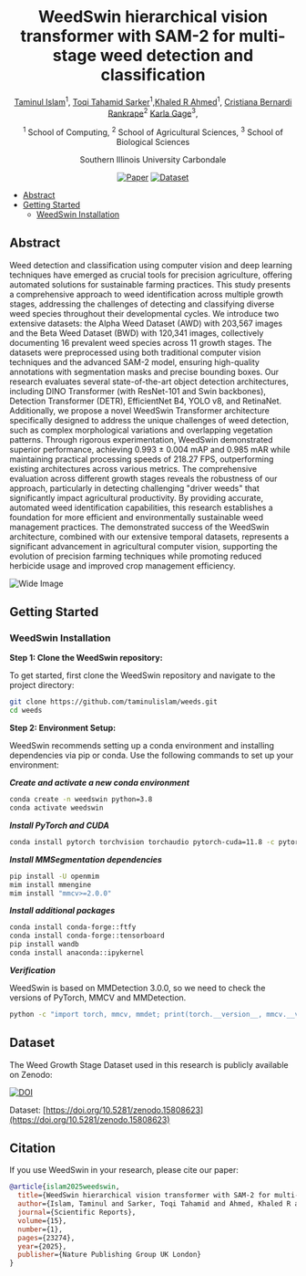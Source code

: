 <div align="center">
<h1>WeedSwin hierarchical vision transformer with SAM-2 for multi-stage weed detection and classification</h1>

[Taminul Islam](https://scholar.google.com/citations?user=Kgo_S9sAAAAJ&hl=en&oi=ao)<sup>1</sup>, [Toqi Tahamid Sarker](https://scholar.google.com/citations?hl=en&pli=1&user=i1SmuwYAAAAJ)<sup>1</sup>,[Khaled R Ahmed](https://scholar.google.com/citations?user=FYKqgh4AAAAJ&hl=en)<sup>1</sup>, [Cristiana Bernardi Rankrape]()<sup>2</sup> [Karla Gage](https://scholar.google.com/citations?user=6IqTa8AAAAAJ&hl=en)<sup>3</sup>,

<sup>1</sup> School of Computing, <sup>2</sup> School of Agricultural Sciences, <sup>3</sup> School of Biological Sciences

Southern Illinois University Carbondale

<!-- Paper: ([arXiv 2404.10841](https://arxiv.org/abs/2404.10841)) -->

</div>

<div align="center">

[![Paper](https://img.shields.io/badge/Paper-Scientific%20Reports-red?style=for-the-badge&logo=springer&logoColor=white)](https://doi.org/10.1038/s41598-025-05092-z)
[![Dataset](https://img.shields.io/badge/Dataset-Zenodo-blue?style=for-the-badge&logo=zenodo&logoColor=white)](https://doi.org/10.5281/zenodo.15808623)

</div>

- [Abstract](#abstract)
- [Getting Started](#getting-started)
  - [WeedSwin Installation](#weedswin-installation)
<!-- - [Star History](#star-history) -->
<!-- - [Citation](#citation) -->
<!-- - [Acknowledgment](#acknowledgment) -->

## Abstract
Weed detection and classification using computer vision and deep learning techniques have emerged as crucial tools for precision agriculture, offering automated solutions for sustainable farming practices. This study presents a comprehensive approach to weed identification across multiple growth stages, addressing the challenges of detecting and classifying diverse weed species throughout their developmental cycles. We introduce two extensive datasets: the Alpha Weed Dataset (AWD) with 203,567 images and the Beta Weed Dataset (BWD) with 120,341 images, collectively documenting 16 prevalent weed species across 11 growth stages. The datasets were preprocessed using both traditional computer vision techniques and the advanced SAM-2 model, ensuring high-quality annotations with segmentation masks and precise bounding boxes. Our research evaluates several state-of-the-art object detection architectures, including DINO Transformer (with ResNet-101 and Swin backbones), Detection Transformer (DETR), EfficientNet B4, YOLO v8, and RetinaNet. Additionally, we propose a novel WeedSwin Transformer architecture specifically designed to address the unique challenges of weed detection, such as complex morphological variations and overlapping vegetation patterns. Through rigorous experimentation, WeedSwin demonstrated superior performance, achieving 0.993 ± 0.004 mAP and 0.985 mAR while maintaining practical processing speeds of 218.27 FPS, outperforming existing architectures across various metrics. The comprehensive evaluation across different growth stages reveals the robustness of our approach, particularly in detecting challenging "driver weeds" that significantly impact agricultural productivity. By providing accurate, automated weed identification capabilities, this research establishes a foundation for more efficient and environmentally sustainable weed management practices. The demonstrated success of the WeedSwin architecture, combined with our extensive temporal datasets, represents a significant advancement in agricultural computer vision, supporting the evolution of precision farming techniques while promoting reduced herbicide usage and improved crop management efficiency.

<p align="center">
  <div style="position: relative; display: inline-block;">
    <img src="./resources/WeedSwin.png" alt="Wide Image" style="display: block;">
    <!-- <img src="./resources/param_count_table.PNG" alt="Narrow Image" width="250" style="position: absolute; top: 50%; left: 50%; transform: translate(-50%, -50%);"> -->
  </div>
</p>


## Getting Started

### WeedSwin Installation

**Step 1: Clone the WeedSwin repository:**

To get started, first clone the WeedSwin repository and navigate to the project directory:

```bash
git clone https://github.com/taminulislam/weeds.git
cd weeds
```

**Step 2: Environment Setup:**

WeedSwin recommends setting up a conda environment and installing dependencies via pip or conda. Use the following commands to set up your environment:

***Create and activate a new conda environment***

```bash
conda create -n weedswin python=3.8
conda activate weedswin
```

***Install PyTorch and CUDA***

```bash
conda install pytorch torchvision torchaudio pytorch-cuda=11.8 -c pytorch -c nvidia
```

***Install MMSegmentation dependencies***

```bash
pip install -U openmim
mim install mmengine
mim install "mmcv>=2.0.0"
```

***Install additional packages***

```bash
conda install conda-forge::ftfy
conda install conda-forge::tensorboard
pip install wandb
conda install anaconda::ipykernel
```

***Verification***

WeedSwin is based on MMDetection 3.0.0, so we need to check the versions of PyTorch, MMCV and MMDetection.

```bash
python -c "import torch, mmcv, mmdet; print(torch.__version__, mmcv.__version__, mmdet.__version__)"
```

## Dataset

The Weed Growth Stage Dataset used in this research is publicly available on Zenodo:

[![DOI](https://zenodo.org/badge/DOI/10.5281/zenodo.15808623.svg)](https://doi.org/10.5281/zenodo.15808623)

Dataset: [https://doi.org/10.5281/zenodo.15808623](https://doi.org/10.5281/zenodo.15808623)

## Citation

If you use WeedSwin in your research, please cite our paper:

```bibtex
@article{islam2025weedswin,
  title={WeedSwin hierarchical vision transformer with SAM-2 for multi-stage weed detection and classification},
  author={Islam, Taminul and Sarker, Toqi Tahamid and Ahmed, Khaled R and Rankrape, Cristiana Bernardi and Gage, Karla},
  journal={Scientific Reports},
  volume={15},
  number={1},
  pages={23274},
  year={2025},
  publisher={Nature Publishing Group UK London}
}
```

<!-- ## Star History

[![Star History Chart](https://api.star-history.com/svg?repos=toqitahamid/Gasformer&type=Date)](https://star-history.com/#toqitahamid/Gasformer&Date) -->

<!-- ## Citation

```
@article{sarker2024gasformer,
      title={Gasformer: A Transformer-based Architecture for Segmenting Methane Emissions from Livestock in Optical Gas Imaging}, 
      author={Toqi Tahamid Sarker and Mohamed G Embaby and Khaled R Ahmed and Amer AbuGhazaleh},
      journal={arXiv preprint arXiv:2404.10841},
      year={2024},
}
``` -->
<!-- 
## Acknowledgment

This project is based on Segformer ([paper](https://arxiv.org/abs/2105.15203), [code](https://github.com/NVlabs/SegFormer/tree/master)), Light-Ham ([paper](https://arxiv.org/abs/2109.04553), [code](https://github.com/Gsunshine/Enjoy-Hamburger/tree/main/seg_light_ham)), and [MMsegmentation](https://github.com/open-mmlab/mmsegmentation). Thanks for their excellent works. -->
